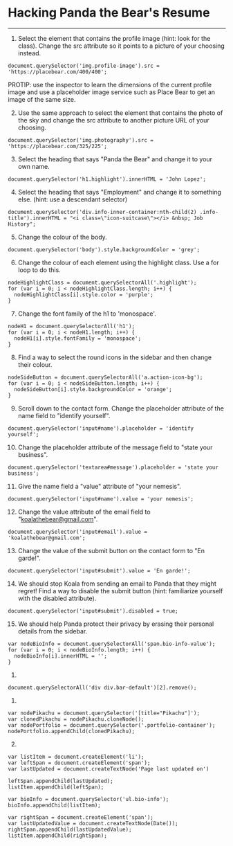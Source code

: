 # Hacking Panda the Bear's Resume
___

1. Select the element that contains the profile image (hint: look for the class). Change the src attribute so it points to a picture of your choosing instead.
```
document.querySelector('img.profile-image').src = 'https://placebear.com/400/400';
```
  PROTIP: use the inspector to learn the dimensions of the current profile image and use a placeholder image service such as Place Bear to get an image of the same size.

2. Use the same approach to select the element that contains the photo of the sky and change the src attribute to another picture URL of your choosing.
```
document.querySelector('img.photography').src = 'https://placebear.com/325/225';
```

3. Select the heading that says "Panda the Bear" and change it to your own name.
```
document.querySelector('h1.highlight').innerHTML = 'John Lopez';
```
4. Select the heading that says "Employment" and change it to something else. (hint: use a descendant selector)
```
document.querySelector('div.info-inner-container:nth-child(2) .info-title').innerHTML = "<i class=\"icon-suitcase\"></i> &nbsp; Job History";
```
5. Change the colour of the body.
```
document.querySelector('body').style.backgroundColor = 'grey';
```
6. Change the colour of each element using the highlight class. Use a for loop to do this.
```
nodeHighlightClass = document.querySelectorAll('.highlight');
for (var i = 0; i < nodeHighlightClass.length; i++) {
  nodeHighlightClass[i].style.color = 'purple';
}
```
7. Change the font family of the h1 to 'monospace'.
```
nodeH1 = document.querySelectorAll('h1');
for (var i = 0; i < nodeH1.length; i++) {
  nodeH1[i].style.fontFamily = 'monospace';
}
```
8. Find a way to select the round icons in the sidebar and then change their colour.
```
nodeSideButton = document.querySelectorAll('a.action-icon-bg');
for (var i = 0; i < nodeSideButton.length; i++) {
  nodeSideButton[i].style.backgroundColor = 'orange';
}
```
9. Scroll down to the contact form. Change the placeholder attribute of the name field to "identify yourself".
```
document.querySelector('input#name').placeholder = 'identify yourself';
```
10. Change the placeholder attribute of the message field to "state your business".
```
document.querySelector('textarea#message').placeholder = 'state your business';
```
11. Give the name field a "value" attribute of "your nemesis".
```
document.querySelector('input#name').value = 'your nemesis';
```
12. Change the value attribute of the email field to "koalathebear@gmail.com".
```
document.querySelector('input#email').value = 'koalathebear@gmail.com';
```
13. Change the value of the submit button on the contact form to "En garde!".
```
document.querySelector('input#submit').value = 'En garde!';
```
14. We should stop Koala from sending an email to Panda that they might regret! Find a way to disable the submit button (hint: familiarize yourself with the disabled attribute).
```
document.querySelector('input#submit').disabled = true;
```
15. We should help Panda protect their privacy by erasing their personal details from the sidebar.
```
var nodeBioInfo = document.querySelectorAll('span.bio-info-value');
for (var i = 0; i < nodeBioInfo.length; i++) {
  nodeBioInfo[i].innerHTML = '';
}
```
1.
```
document.querySelectorAll('div div.bar-default')[2].remove();
```

1.
```
var nodePikachu = document.querySelector('[title="Pikachu"]');
var clonedPikachu = nodePikachu.cloneNode();
var nodePortfolio = document.querySelector('.portfolio-container');
nodePortfolio.appendChild(clonedPikachu);
```

2.
```
var listItem = document.createElement('li');
var leftSpan = document.createElement('span');
var lastUpdated = document.createTextNode('Page last updated on')

leftSpan.appendChild(lastUpdated);
listItem.appendChild(leftSpan);

var bioInfo = document.querySelector('ul.bio-info');
bioInfo.appendChild(listItem);

var rightSpan = document.createElement('span');
var lastUpdatedValue = document.createTextNode(Date());
rightSpan.appendChild(lastUpdatedValue);
listItem.appendChild(rightSpan);

```
